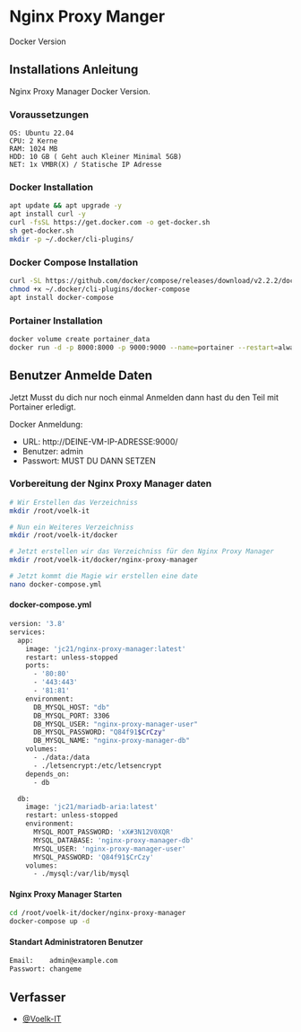 # Nginx Proxy Manger
Docker Version

## Installations Anleitung

Nginx Proxy Manager Docker Version.

### Voraussetzungen
    OS: Ubuntu 22.04
    CPU: 2 Kerne
    RAM: 1024 MB
    HDD: 10 GB ( Geht auch Kleiner Minimal 5GB)
    NET: 1x VMBR(X) / Statische IP Adresse

### Docker Installation
```bash
apt update && apt upgrade -y
apt install curl -y
curl -fsSL https://get.docker.com -o get-docker.sh
sh get-docker.sh
mkdir -p ~/.docker/cli-plugins/

```

### Docker Compose Installation
```bash
curl -SL https://github.com/docker/compose/releases/download/v2.2.2/docker-compose-linux-x86_64 -o ~/.docker/cli-plugins/docker-compose
chmod +x ~/.docker/cli-plugins/docker-compose
apt install docker-compose
```
    
### Portainer Installation
```bash
docker volume create portainer_data
docker run -d -p 8000:8000 -p 9000:9000 --name=portainer --restart=always -v /var/run/docker.sock:/var/run/docker.sock -v portainer_data:/data portainer/portainer-ce
```


## Benutzer Anmelde Daten
Jetzt Musst du dich nur noch einmal Anmelden dann hast du den Teil mit Portainer erledigt.

Docker Anmeldung:

- URL: http://DEINE-VM-IP-ADRESSE:9000/
- Benutzer: admin
- Passwort: MUST DU DANN SETZEN



### Vorbereitung der Nginx Proxy Manager daten

```bash
# Wir Erstellen das Verzeichniss
mkdir /root/voelk-it 

# Nun ein Weiteres Verzeichniss
mkdir /root/voelk-it/docker

# Jetzt erstellen wir das Verzeichniss für den Nginx Proxy Manager
mkdir /root/voelk-it/docker/nginx-proxy-manager

# Jetzt kommt die Magie wir erstellen eine date
nano docker-compose.yml
```
#### docker-compose.yml

```bash
version: '3.8'
services:
  app:
    image: 'jc21/nginx-proxy-manager:latest'
    restart: unless-stopped
    ports:
      - '80:80'
      - '443:443'
      - '81:81'
    environment:
      DB_MYSQL_HOST: "db"
      DB_MYSQL_PORT: 3306
      DB_MYSQL_USER: "nginx-proxy-manager-user"
      DB_MYSQL_PASSWORD: "Q84f91$CrCzy"
      DB_MYSQL_NAME: "nginx-proxy-manager-db"
    volumes:
      - ./data:/data
      - ./letsencrypt:/etc/letsencrypt
    depends_on:
      - db

  db:
    image: 'jc21/mariadb-aria:latest'
    restart: unless-stopped
    environment:
      MYSQL_ROOT_PASSWORD: 'xX#3N12V0XQR'
      MYSQL_DATABASE: 'nginx-proxy-manager-db'
      MYSQL_USER: 'nginx-proxy-manager-user'
      MYSQL_PASSWORD: 'Q84f91$CrCzy'
    volumes:
      - ./mysql:/var/lib/mysql
```

#### Nginx Proxy Manager Starten

```bash
cd /root/voelk-it/docker/nginx-proxy-manager
docker-compose up -d
```

#### Standart Administratoren Benutzer
```bash
Email:    admin@example.com
Passwort: changeme
```
## Verfasser

- [@Voelk-IT](https://www.github.com/Voelk-IT)

